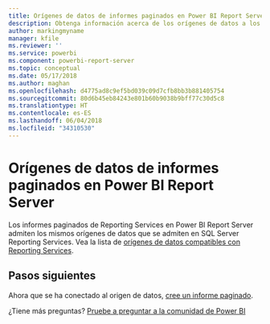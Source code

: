 ```yaml
---
title: Orígenes de datos de informes paginados en Power BI Report Server
description: Obtenga información acerca de los orígenes de datos a los que pueden conectarse los informes paginados (.rdl) en Power BI Report Server.
author: markingmyname
manager: kfile
ms.reviewer: ''
ms.service: powerbi
ms.component: powerbi-report-server
ms.topic: conceptual
ms.date: 05/17/2018
ms.author: maghan
ms.openlocfilehash: d4775ad8c9ef5bd039c09d7cfb8bb3b881405754
ms.sourcegitcommit: 80d6b45eb84243e801b60b9038b9bff77c30d5c8
ms.translationtype: HT
ms.contentlocale: es-ES
ms.lasthandoff: 06/04/2018
ms.locfileid: "34310530"
---
```

# <a name="paginated-report-data-sources--in-power-bi-report-server"></a>Orígenes de datos de informes paginados en Power BI Report Server
Los informes paginados de Reporting Services en Power BI Report Server admiten los mismos orígenes de datos que se admiten en SQL Server Reporting Services. Vea la lista de [orígenes de datos compatibles con Reporting Services](https://docs.microsoft.com/sql/reporting-services/report-data/data-sources-supported-by-reporting-services-ssrs).

## <a name="next-steps"></a>Pasos siguientes
Ahora que se ha conectado al origen de datos, [cree un informe paginado](quickstart-create-paginated-report.md).  


¿Tiene más preguntas? [Pruebe a preguntar a la comunidad de Power BI](https://community.powerbi.com/)

